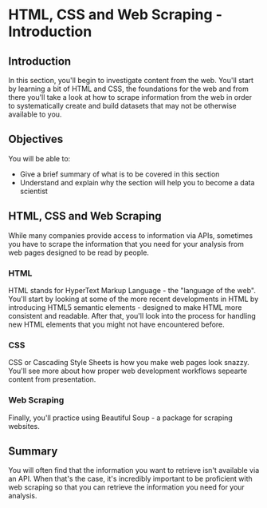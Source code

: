 
# HTML, CSS and Web Scraping - Introduction

## Introduction

In this section, you'll begin to investigate content from the web. You'll start by learning a bit of HTML and CSS, the foundations for the web and from there you'll take a look at how to scrape information from the web in order to systematically create and build datasets that may not be otherwise available to you.

## Objectives
You will be able to:
* Give a brief summary of what is to be covered in this section
* Understand and explain why the section will help you to become a data scientist

## HTML, CSS and Web Scraping

While many companies provide access to information via APIs, sometimes you have to scrape the information that you need for your analysis from web pages designed to be read by people. 

### HTML

HTML stands for HyperText Markup Language - the "language of the web". You'll start by looking at some of the more recent developments in HTML by introducing HTML5 semantic elements - designed to make HTML more consistent and readable. After that, you'll look into the process for handling new HTML elements that you might not have encountered before.

### CSS

CSS or Cascading Style Sheets is how you make web pages look snazzy. You'll see more about how proper web development workflows sepearte content from presentation.

### Web Scraping

Finally, you'll practice using Beautiful Soup - a package for scraping websites.




## Summary

You will often find that the information you want to retrieve isn't available via an API. When that's the case, it's incredibly important to be proficient with web scraping so that you can retrieve the information you need for your analysis.


